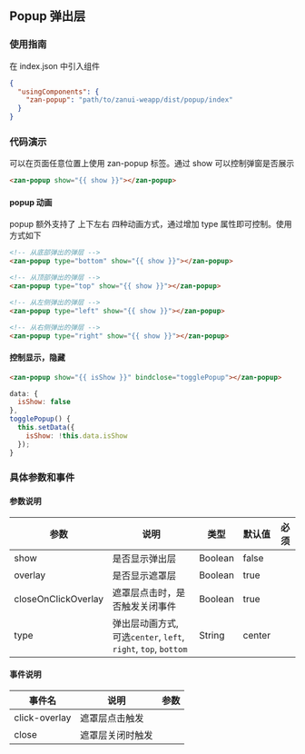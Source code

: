 ## Popup 弹出层

### 使用指南
在 index.json 中引入组件
```json
{
  "usingComponents": {
    "zan-popup": "path/to/zanui-weapp/dist/popup/index"
  }
}
```

### 代码演示
可以在页面任意位置上使用 zan-popup 标签。通过 show 可以控制弹窗是否展示
```html
<zan-popup show="{{ show }}"></zan-popup>
```
#### popup 动画
popup 额外支持了 上下左右 四种动画方式，通过增加 type 属性即可控制。使用方式如下
```html
<!-- 从底部弹出的弹层 -->
<zan-popup type="bottom" show="{{ show }}"></zan-popup>

<!-- 从顶部弹出的弹层 -->
<zan-popup type="top" show="{{ show }}"></zan-popup>

<!-- 从左侧弹出的弹层 -->
<zan-popup type="left" show="{{ show }}"></zan-popup>

<!-- 从右侧弹出的弹层 -->
<zan-popup type="right" show="{{ show }}"></zan-popup>
```

#### 控制显示，隐藏

```html
<zan-popup show="{{ isShow }}" bindclose="togglePopup"></zan-popup>
```

```js
data: {
  isShow: false
},
togglePopup() {
  this.setData({
    isShow: !this.data.isShow
  });
}
```

### 具体参数和事件
#### 参数说明
| 参数       | 说明      | 类型       | 默认值       | 必须      |
|-----------|-----------|-----------|-------------|-------------|
| show | 是否显示弹出层 | Boolean | false | |
| overlay | 是否显示遮罩层 | Boolean | true | |
| closeOnClickOverlay | 遮罩层点击时，是否触发关闭事件 | Boolean | true | |
| type | 弹出层动画方式, 可选`center`, `left`, `right`, `top`, `bottom` | String | center | |

#### 事件说明
| 事件名       | 说明      | 参数       |
|-----------|-----------|-----------|
| click-overlay | 遮罩层点击触发 |  |
| close | 遮罩层关闭时触发 |  |
